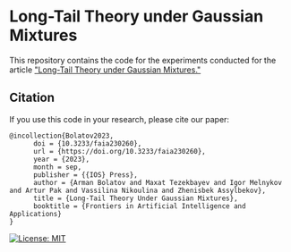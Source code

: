# Long-Tail Theory under Gaussian Mixtures

This repository contains the code for the experiments conducted for the article ["Long-Tail Theory under Gaussian Mixtures."](https://arxiv.org/abs/2307.10736)

## Citation
If you use this code in your research, please cite our paper:
```
@incollection{Bolatov2023,
      doi = {10.3233/faia230260},
      url = {https://doi.org/10.3233/faia230260},
      year = {2023},
      month = sep,
      publisher = {{IOS} Press},
      author = {Arman Bolatov and Maxat Tezekbayev and Igor Melnykov and Artur Pak and Vassilina Nikoulina and Zhenisbek Assylbekov},
      title = {Long-Tail Theory Under Gaussian Mixtures},
      booktitle = {Frontiers in Artificial Intelligence and Applications}
}
```

[![License: MIT](https://img.shields.io/badge/License-MIT-yellow.svg)](https://github.com/armanbolatov/long_tail/blob/main/LICENSE)